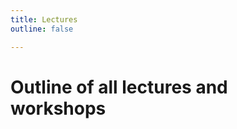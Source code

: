```yaml
---
title: Lectures
outline: false

---
```


<script setup>
  import ClassMeetingList from '.vitepress/theme/ClassMeetingList.vue'
  import { data } from './outline.data.js'
  import { ref } from 'vue'
  const meetings = ref(data)
</script>

# Outline of all lectures and workshops

<ClassMeetingList :meetings="meetings" />
